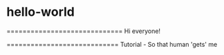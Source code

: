 # hello-world
=============================
Hi everyone!

============================
Tutorial - So that human 'gets' me

